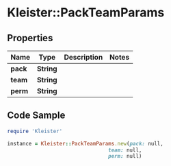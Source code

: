 # Kleister::PackTeamParams

## Properties

Name | Type | Description | Notes
------------ | ------------- | ------------- | -------------
**pack** | **String** |  | 
**team** | **String** |  | 
**perm** | **String** |  | 

## Code Sample

```ruby
require 'Kleister'

instance = Kleister::PackTeamParams.new(pack: null,
                                 team: null,
                                 perm: null)
```


